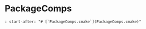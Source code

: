 # PackageComps

```{include} ../../cmake/PackageComps.md
: start-after: "# [`PackageComps.cmake`](PackageComps.cmake)"
```
